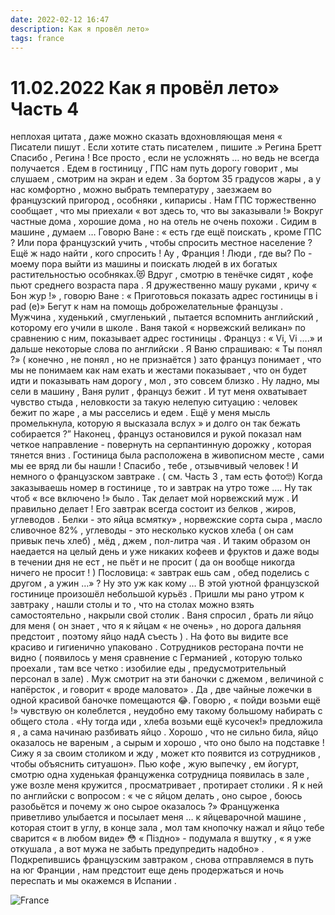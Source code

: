 ```yaml
---
date: 2022-02-12 16:47
description: Как я провёл лето» 
tags: france
---
```

# 11.02.2022 Как я провёл лето»  Часть 4 

неплохая цитата , даже можно сказать вдохновляющая меня « Писатели пишут . Если хотите стать писателем , пишите .» Регина Бретт Спасибо , Регина ! Все просто , если не усложнять … но ведь не всегда получается . Едем в гостиницу , ГПС нам путь дорогу говорит , мы слушаем , смотрим на экран и едем . За бортом 35 градусов жары , а у нас комфортно , можно выбрать температуру , заезжаем во французский пригород , особняки , кипарисы . Нам ГПС торжественно сообщает , что мы приехали « вот здесь то, что вы заказывали !» Вокруг частные дома , хорошие дома , но на отель не очень похожи . Сидим в машине , думаем … Говорю Ване : « есть где ещё поискать , кроме ГПС ? Или пора французский учить , чтобы спросить местное население ? Ещё ж надо найти , кого спросить ! Ау , Франция ! Люди , где вы? По - моему пора выйти из машины и поискать людей в их богатых растительностью особняках.😻 Вдруг , смотрю в тенёчке сидят , кофе пьют среднего возраста пара . Я дружественно машу руками , кричу « Бон жур !» , говорю Ване : « Приготовься показать адрес гостиницы в i pad (e)» Бегут к нам на помощь доброжелательные французы . Мужчина , худенький , смугленький , пытается вспомнить английский , которому его учили в школе . Ваня такой « норвежский великан» по сравнению с ним, показывает адрес гостиницы . Француз : « Vi, Vi ….» и дальше некоторые слова по английски . Я Ваню спрашиваю: « Ты понял ?» ( конечно , не понял , но не признаётся ) зато француз понимает , что мы не понимаем как нам ехать и жестами показывает , что он будет идти и показывать нам дорогу , мол , это совсем близко . Ну ладно, мы сели в машину , Ваня рулит , француз бежит . И тут меня охватывает чувство стыда , неловкости за такую нелепую ситуацию : человек бежит по жаре , а мы расселись и едем . Ещё у меня мысль промелькнула, которую я высказала вслух » и долго он так бежать собирается ?” Наконец , француз остановился и рукой показал нам четкое направление - повернуть на серпантинную дорожку , которая тянется вниз . Гостиница была расположена в живописном месте , сами мы ее вряд ли бы нашли ! Спасибо , тебе , отзывчивый человек ! И немного о французском завтраке . ( см. Часть 3 , там есть фото🤓) Когда заказываешь номер в гостинице , то и завтрак на утро тоже …. Ну так чтоб « все включено !» было . Так делает мой норвежский муж . И правильно делает ! Его завтрак всегда состоит из белков , жиров, углеводов . Белки - это яйца всмятку» , норвежские сорта сыра , масло сливочное 82% , углеводы - это несколько кусков хлеба ( он сам привык печь хлеб) , мёд , джем , пол-литра чая . И таким образом он наедается на целый день и уже никаких кофеев и фруктов и даже воды в течении дня не ест , не пьёт и не просит ( да он вообще никогда ничего не просит ! ) Пословица: « завтрак ешь сам , обед поделись с другом , а ужин …» ? Ну это уж как кому … В этой уютной французской гостинице произошёл небольшой курьёз . Пришли мы рано утром к завтраку , нашли столы и то , что на столах можно взять самостоятельно , накрыли свой столик . Ваня спросил , брать ли яйцо для меня ( он знает , что я к яйцам « не очень» , но дорога дальняя предстоит , поэтому яйцо надА съесть ) . На фото вы видите все красиво и гигиенично упаковано . Сотрудников ресторана почти не видно ( появилось у меня сравнение с Германией , которую только проехали , там все четко : изобилие еды , предусмотрительный персонал в зале) . Муж смотрит на эти баночки с джемом , величиной с напёрсток , и говорит « вроде маловато» . Да , две чайные ложечки в одной красивой баночке помещаются 😂. Говорю , « пойди возьми ещё !» чувствую он колеблется , неудобно ему такому большому набирать с общего стола . «Ну тогда иди , хлеба возьми ещё кусочек!» предложила я , а сама начинаю разбивать яйцо . Хорошо , что не сильно била, яйцо оказалось не вареным , а сырым и хорошо , что оно было на подставке ! Сижу я за своим столиком и жду , может кто появится из сотрудников , чтобы объяснить ситуашон». Пью кофе , жую выпечку , ем йогурт, смотрю одна худенькая француженка сотрудница появилась в зале , уже возле меня кружится , просматривает , протирает столики . Я к ней по английски с вопросом : « че с яйцом делать , оно сырое , боюсь разобьётся и почему ж оно сырое оказалось ?» Француженка приветливо улыбается и посылает меня … к яйцеварочной машине , которая стоит в углу, в конце зала , мол там кнопочку нажал и яйцо тебе сварится « в любом виде» 😳 « Піздно» - подумала я вшутку , « я уже откушала , а вот мужа не забыть предупредить надобно» . Подкрепившись французским завтраком , снова отправляемся в путь на юг Франции , нам предстоит еще день продержаться и ночь переспать и мы окажемся в Испании . 

![France](/images/french_highway.jpeg)
